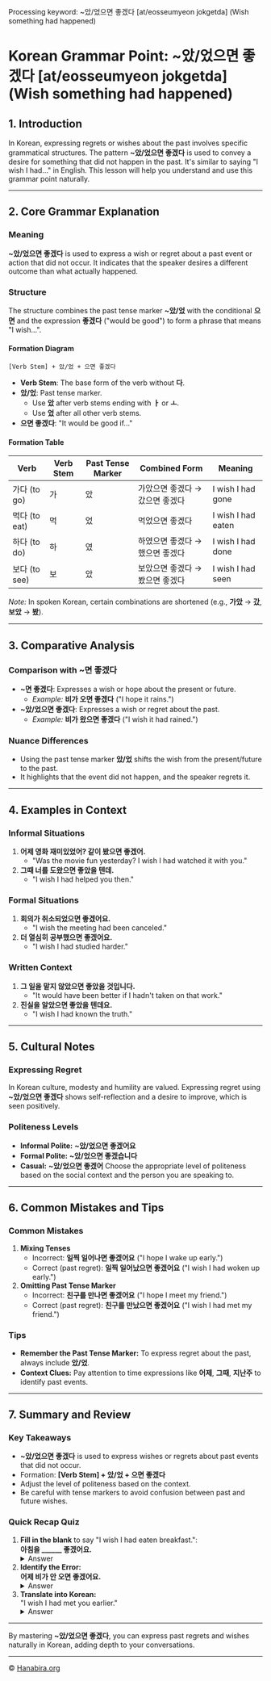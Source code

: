 Processing keyword: ~았/었으면 좋겠다 [at/eosseumyeon jokgetda] (Wish something had happened)
# Korean Grammar Point: ~았/었으면 좋겠다 [at/eosseumyeon jokgetda] (Wish something had happened)

## 1. Introduction
In Korean, expressing regrets or wishes about the past involves specific grammatical structures. The pattern **~았/었으면 좋겠다** is used to convey a desire for something that did not happen in the past. It's similar to saying "I wish I had..." in English. This lesson will help you understand and use this grammar point naturally.

---
## 2. Core Grammar Explanation
### Meaning
**~았/었으면 좋겠다** is used to express a wish or regret about a past event or action that did not occur. It indicates that the speaker desires a different outcome than what actually happened.
### Structure
The structure combines the past tense marker **~았/었** with the conditional **으면** and the expression **좋겠다** ("would be good") to form a phrase that means "I wish...".
#### Formation Diagram
```
[Verb Stem] + 았/었 + 으면 좋겠다
```
- **Verb Stem**: The base form of the verb without **다**.
- **았/었**: Past tense marker.
  - Use **았** after verb stems ending with **ㅏ** or **ㅗ**.
  - Use **었** after all other verb stems.
- **으면 좋겠다**: "It would be good if..."
#### Formation Table

| Verb        | Verb Stem | Past Tense Marker | Combined Form         | Meaning                  |
|-------------|-----------|-------------------|-----------------------|--------------------------|
| 가다 (to go)   | 가         | 았              | 가았으면 좋겠다 → 갔으면 좋겠다 | I wish I had gone        |
| 먹다 (to eat)  | 먹         | 었              | 먹었으면 좋겠다        | I wish I had eaten       |
| 하다 (to do)   | 하         | 였             | 하였으면 좋겠다 → 했으면 좋겠다 | I wish I had done        |
| 보다 (to see)  | 보         | 았              | 보았으면 좋겠다 → 봤으면 좋겠다 | I wish I had seen        |

*Note:* In spoken Korean, certain combinations are shortened (e.g., **가았** → **갔**, **보았** → **봤**).

---
## 3. Comparative Analysis
### Comparison with ~면 좋겠다
- **~면 좋겠다**: Expresses a wish or hope about the present or future.
  - *Example:* **비가 오면 좋겠다** ("I hope it rains.")
- **~았/었으면 좋겠다**: Expresses a wish or regret about the past.
  - *Example:* **비가 왔으면 좋겠다** ("I wish it had rained.")
### Nuance Differences
- Using the past tense marker **았/었** shifts the wish from the present/future to the past.
- It highlights that the event did not happen, and the speaker regrets it.
---
## 4. Examples in Context
### Informal Situations
1. **어제 영화 재미있었어? 같이 봤으면 좋겠어.**
   - "Was the movie fun yesterday? I wish I had watched it with you."
2. **그때 너를 도왔으면 좋았을 텐데.**
   - "I wish I had helped you then."
### Formal Situations
1. **회의가 취소되었으면 좋겠어요.**
   - "I wish the meeting had been canceled."
2. **더 열심히 공부했으면 좋겠어요.**
   - "I wish I had studied harder."
### Written Context
1. **그 일을 맡지 않았으면 좋았을 것입니다.**
   - "It would have been better if I hadn't taken on that work."
2. **진실을 알았으면 좋았을 텐데요.**
   - "I wish I had known the truth."
---
## 5. Cultural Notes
### Expressing Regret
In Korean culture, modesty and humility are valued. Expressing regret using **~았/었으면 좋겠다** shows self-reflection and a desire to improve, which is seen positively.
### Politeness Levels
- **Informal Polite:** **~았/었으면 좋겠어요**
- **Formal Polite:** **~았/었으면 좋겠습니다**
- **Casual:** **~았/었으면 좋겠어**
Choose the appropriate level of politeness based on the social context and the person you are speaking to.
---
## 6. Common Mistakes and Tips
### Common Mistakes
1. **Mixing Tenses**
   - Incorrect: **일찍 일어나면 좋겠어요** ("I hope I wake up early.")
   - Correct (past regret): **일찍 일어났으면 좋겠어요** ("I wish I had woken up early.")
2. **Omitting Past Tense Marker**
   - Incorrect: **친구를 만나면 좋겠어요** ("I hope I meet my friend.")
   - Correct (past regret): **친구를 만났으면 좋겠어요** ("I wish I had met my friend.")
### Tips
- **Remember the Past Tense Marker:** To express regret about the past, always include **았/었**.
- **Context Clues:** Pay attention to time expressions like **어제**, **그때**, **지난주** to identify past events.
---
## 7. Summary and Review
### Key Takeaways
- **~았/었으면 좋겠다** is used to express wishes or regrets about past events that did not occur.
- Formation: **[Verb Stem] + 았/었 + 으면 좋겠다**
- Adjust the level of politeness based on the context.
- Be careful with tense markers to avoid confusion between past and future wishes.
### Quick Recap Quiz
1. **Fill in the blank** to say "I wish I had eaten breakfast.":  
   **아침을 ______ 좋겠어요.**
   <details>
   <summary>Answer</summary>
   먹었으면
   </details>
2. **Identify the Error:**  
   **어제 비가 안 오면 좋겠어요.**
   <details>
   <summary>Answer</summary>
   The sentence uses the present tense **오면** instead of the past tense **왔으면**. Correct form: **어제 비가 안 왔으면 좋겠어요.**
   </details>
3. **Translate into Korean:**  
   "I wish I had met you earlier."
   <details>
   <summary>Answer</summary>
   **더 일찍 당신을 만났으면 좋겠어요.**
   </details>
---
By mastering **~았/었으면 좋겠다**, you can express past regrets and wishes naturally in Korean, adding depth to your conversations.

---
© [Hanabira.org](https://hanabira.org)
